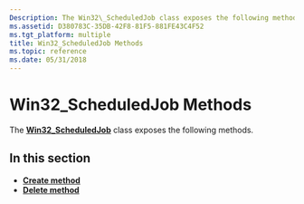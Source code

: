 ```yaml
---
Description: The Win32\_ScheduledJob class exposes the following methods.
ms.assetid: D380783C-35DB-42F8-81F5-881FE43C4F52
ms.tgt_platform: multiple
title: Win32_ScheduledJob Methods
ms.topic: reference
ms.date: 05/31/2018
---
```


# Win32\_ScheduledJob Methods

The [**Win32\_ScheduledJob**](win32-scheduledjob.md) class exposes the following methods.

## In this section

-   [**Create method**](create-method-in-class-win32-scheduledjob.md)
-   [**Delete method**](delete-method-in-class-win32-scheduledjob.md)

 

 



